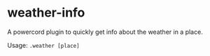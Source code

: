 # weather-info
A powercord plugin to quickly get info about the weather in a place.

Usage: `.weather [place]`

